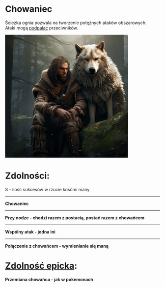 # Chowaniec

Ścieżka ognia pozwala na tworzenie potężnych ataków obszarowych.\
Ataki mogą [podpalać](/docs/efekty/podpalenie.md) przeciwników.

<img src="imgs/chowaniec.png" width="400">

# Zdolności:

S - ilość sukcesów w rzucie kośćmi many

___

**Chowaniec**

___

**Przy nodze - chodzi razem z postacią, postać razem z chowańcem**

___

**Wspólny atak - jedna ini**

___

**Połączenie z chowańcem - wymienianie się maną**

# [Zdolność epicka](/docs/zdolnosc-epicka.md):

**Przemiana chowańca - jak w pokemonach**
